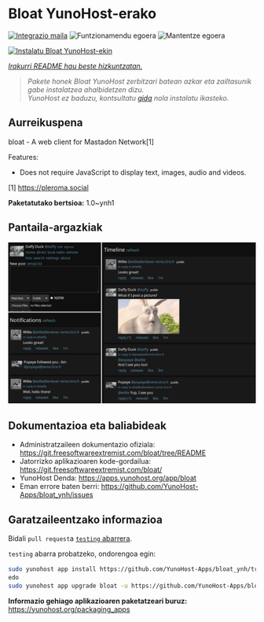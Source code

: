 <!--
Ohart ongi: README hau automatikoki sortu da <https://github.com/YunoHost/apps/tree/master/tools/readme_generator>ri esker
EZ editatu eskuz.
-->

# Bloat YunoHost-erako

[![Integrazio maila](https://apps.yunohost.org/badge/integration/bloat)](https://ci-apps.yunohost.org/ci/apps/bloat/)
![Funtzionamendu egoera](https://apps.yunohost.org/badge/state/bloat)
![Mantentze egoera](https://apps.yunohost.org/badge/maintained/bloat)

[![Instalatu Bloat YunoHost-ekin](https://install-app.yunohost.org/install-with-yunohost.svg)](https://install-app.yunohost.org/?app=bloat)

*[Irakurri README hau beste hizkuntzatan.](./ALL_README.md)*

> *Pakete honek Bloat YunoHost zerbitzari batean azkar eta zailtasunik gabe instalatzea ahalbidetzen dizu.*  
> *YunoHost ez baduzu, kontsultatu [gida](https://yunohost.org/install) nola instalatu ikasteko.*

## Aurreikuspena

bloat - A web client for Mastadon Network[1]

Features:

- Does not require JavaScript to display text, images, audio and videos.

[1] https://pleroma.social


**Paketatutako bertsioa:** 1.0~ynh1

## Pantaila-argazkiak

![Bloat(r)en pantaila-argazkia](./doc/screenshots/example.png)

## Dokumentazioa eta baliabideak

- Administratzaileen dokumentazio ofiziala: <https://git.freesoftwareextremist.com/bloat/tree/README>
- Jatorrizko aplikazioaren kode-gordailua: <https://git.freesoftwareextremist.com/bloat/>
- YunoHost Denda: <https://apps.yunohost.org/app/bloat>
- Eman errore baten berri: <https://github.com/YunoHost-Apps/bloat_ynh/issues>

## Garatzaileentzako informazioa

Bidali `pull request`a [`testing` abarrera](https://github.com/YunoHost-Apps/bloat_ynh/tree/testing).

`testing` abarra probatzeko, ondorengoa egin:

```bash
sudo yunohost app install https://github.com/YunoHost-Apps/bloat_ynh/tree/testing --debug
edo
sudo yunohost app upgrade bloat -u https://github.com/YunoHost-Apps/bloat_ynh/tree/testing --debug
```

**Informazio gehiago aplikazioaren paketatzeari buruz:** <https://yunohost.org/packaging_apps>
